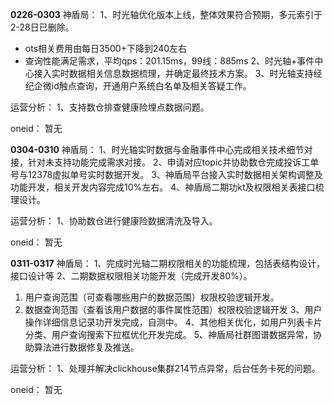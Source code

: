 **0226-0303**
神盾局：
1、时光轴优化版本上线，整体效果符合预期，多元索引于2-28日已删除。
- ots相关费用由每日3500+下降到240左右 
- 查询性能满足需求，平均qps：201.15ms，99线：885ms
2、时光轴+事件中心接入实时数据相关信息数据梳理，并确定最终技术方案。
3、时光轴支持经纪企微id触点查询，开通用户系统白名单及相关答疑工作。

运营分析：
1、支持数仓排查健康险埋点数据问题。

oneid：
暂无

**0304-0310**
神盾局：
1、时光轴实时数据与金融事件中心完成相关技术细节对接，针对未支持功能完成需求对接。
2、申请对应topic并协助数仓完成投诉工单号与12378虚拟单号实时数据开发。
3、神盾局平台接入实时数据相关架构调整及功能开发，相关开发内容完成10%左右。
4、神盾局二期功kt及权限相关表接口梳理设计。

运营分析：
1、协助数仓进行健康险数据清洗及导入。

oneid：
暂无

**0311-0317**
神盾局：
1、完成时光轴二期权限相关的功能梳理，包括表结构设计，接口设计等
2、二期数据权限相关功能开发（完成开发80%）。
1. 用户查询范围（可查看哪些用户的数据范围）权限校验逻辑开发。
2. 数据查询范围（查看该用户数据的事件属性范围）权限校验逻辑开发
3、用户操作详细信息记录功开发完成，自测中。
4、其他相关优化，如用户列表卡片分类、用户查询搜索下拉框优化开发完成。
5、神盾局社群图谱数据异常，协助算法进行数据修复及推送。

运营分析：
1、处理并解决clickhouse集群214节点异常，后台任务卡死的问题。

oneid：
暂无
